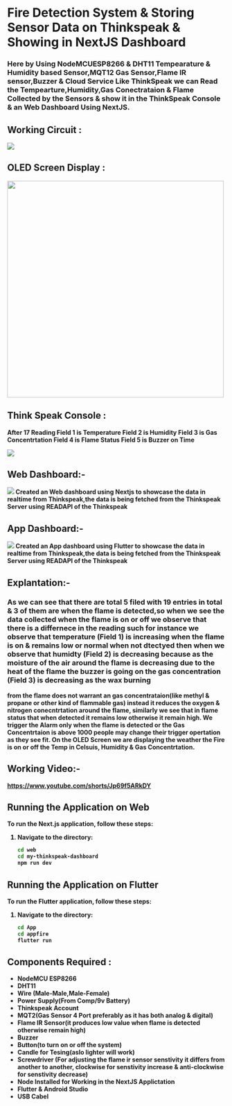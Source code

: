 # Fire Detection System & Storing Sensor Data on Thinkspeak & Showing in NextJS Dashboard


### Here by Using NodeMCUESP8266 & DHT11 Tempearature & Humidity based Sensor,MQT12 Gas Sensor,Flame IR sensor,Buzzer &  Cloud Service Like ThinkSpeak we can Read the Tempearture,Humidity,Gas Conectrataion & Flame Collected by the Sensors & show it in the ThinkSpeak Console & an Web Dashboard Using NextJS.

## Working Circuit :

<img src='./img/workingckt.jpg'>

## OLED Screen Display  :
<img height="500px" src='./img/oleddisplkayoff.jpg'>

## Think Speak Console :

<B> After 17 Reading
<B> Field 1 is Temperature 
<B> Field 2 is Humidity 
<B> Field 3 is Gas Concentrtation
<B> Field 4 is Flame Status
<B> Field 5 is Buzzer on Time

<img  src='./img/thinkspeakcloud.jpg'>

## Web Dashboard:-

<img src="./img/webdashboard.png">
<B> Created an Web dashboard using Nextjs to showcase the data in realtime from Thinkspeak,the data is being fetched from the Thinkspeak Server using READAPI of the Thinkspeak 

## App Dashboard:-

<img src="./img/appflutter.png">
<B> Created an App dashboard using Flutter  to showcase the data in realtime from Thinkspeak,the data is being fetched from the Thinkspeak Server using READAPI of the Thinkspeak 


## Explantation:-

### As we can see that there are total 5 filed with 19 entries in total & 3 of them are when the flame is detected,so when we see the data collected when the flame is on or off we observe that there is a differnece in the reading such for instance we observe that temperature (Field 1) is increasing when the flame is on & remains low or normal when not dtectyed then when we observe that humidty (Field 2) is decreasing because as the moisture of the air around the flame is decreasing due to the heat of the flame the buzzer is going on the gas concentration (Field 3) is decreasing as the wax burning  
from the flame does not warrant an gas concentrataion(like methyl & propane or other kind of flammable gas) instead  it reduces the oxygen & nitrogen  conecntrtation around the flame, similarly we see that in flame status that when detected it remains low otherwise it remain high. We trigger the Alarm only when the flame is detected or the Gas Concentrtaion is above 1000 people may change their trigger opertation as they see fit. On the OLED Screen we are displaying the weather the Fire is on or off the Temp in Celsuis, Humidity & Gas Concentrtation.

## Working Video:-
https://www.youtube.com/shorts/Jp69f5ARkDY


## Running the Application on Web 

To run the Next.js application, follow these steps:

1. Navigate to the  directory:
   ```sh
   cd web
   cd my-thinkspeak-dashboard
   npm run dev

## Running the Application on Flutter 

To run the Flutter application, follow these steps:

1. Navigate to the  directory:
   ```sh
   cd App
   cd appfire
   flutter run


## Components Required :

<ul>
<li>NodeMCU ESP8266</li>
<li>DHT11</li>
<li>Wire (Male-Male,Male-Female)</li>
<li>Power Supply(From Comp/9v Battery)</li>
<li>Thinkspeak Account</li>
<li>MQT2(Gas Sensor 4 Port preferably as it has both analog & digital)</li>
<li>Flame IR Sensor(it produces low value when flame is detected otherwise remain high)</li>
<li>Buzzer</li>
<li>Button(to turn on or off the system)</li>
<li>Candle for Tesing(aslo lighter will work)</li>
<li>Screwdriver (For adjusting the flame ir sensor senstivity it differs from another to another, clockwise for senstivity increase & anti-clockwise for  senstivity decrease)</li>
<li>Node Installed for Working in the NextJS Applictation</li>
<li>Flutter & Android Studio </li>
<li> USB Cabel </li>
</ul>